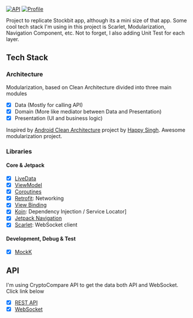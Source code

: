 <p align="left">
  <a href="https://android-arsenal.com/api?level=21"><img alt="API" src="https://img.shields.io/badge/API-21%2B-brightgreen.svg?style=flat"/></a>
  <a href="https://github.com/hyuwah"><img alt="Profile" src="https://badgen.net/badge/icon/hyuwah?icon=github&label"/></a> 
</p>

Project to replicate Stockbit app, although its a mini size of that app. Some cool tech stack I'm using in this project is Scarlet, Modularization, Navigation Component, etc. Not to forget, I also adding Unit Test for each layer.

## Tech Stack

### Architecture

Modularization, based on Clean Architecture divided into three main modules
- [x] Data (Mostly for calling API)
- [x] Domain (More like mediator between Data and Presentation)
- [x] Presentation (UI and business logic)

Inspired by [Android Clean Architecture](https://github.com/happysingh23828/Android-Clean-Architecture) project by [Happy Singh](https://github.com/happysingh23828). Awesome modularization project.

### Libraries

#### Core & Jetpack

- [x] [LiveData](https://developer.android.com/topic/libraries/architecture/livedata)
- [x] [ViewModel](https://developer.android.com/topic/libraries/architecture/viewmodel)
- [x] [Coroutines](https://developer.android.com/topic/libraries/architecture/coroutines)
- [x] [Retrofit](https://square.github.io/retrofit/): Networking
- [x] [View Binding](https://developer.android.com/topic/libraries/view-binding)
- [x] [Koin](https://start.insert-koin.io/#/quickstart/kotlin): Dependency Injection / Service Locator]
- [x] [Jetpack Navigation](https://developer.android.com/guide/navigation/navigation-getting-started)
- [x] [Scarlet](https://github.com/Tinder/Scarlet): WebSocket client

#### Development, Debug & Test

- [x] [MockK](https://mockk.io/)


## API

I'm using CryptoCompare API to get the data both API and WebSocket. Click link below
- [x] [REST API](https://min-api.cryptocompare.com/documentation)
- [x] [WebSocket](https://min-api.cryptocompare.com/documentation/websockets)
